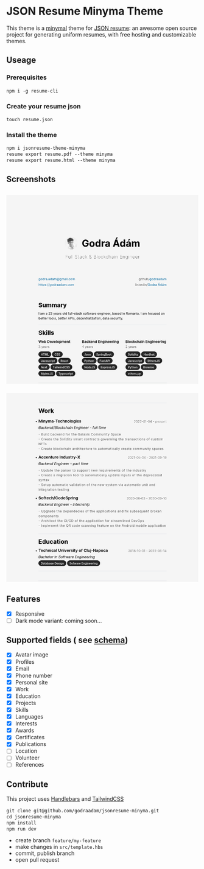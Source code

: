 # JSON Resume Minyma Theme
 This theme is a [minymal](https://www.minyma-tech.com/) theme for [JSON resume](https://jsonresume.org/): an awesome open source project for generating uniform resumes, with free hosting and customizable themes.
 
 ## Useage
 
 ### Prerequisites
 ```
 npm i -g resume-cli
 ```
 ### Create your resume json
 ```
 touch resume.json
 ```
 ### Install the theme
 ```
 npm i jsonresume-theme-minyma
 resume export resume.pdf --theme minyma
 resume export resume.html --theme minyma
 ```
 
 ## Screenshots
 ![screenshot](screenshots/screenshot.png)
 ---
 ![screenshot](screenshots/screenshot2.png)
 
 ## Features
 - [x] Responsive
 - [ ] Dark mode variant: coming soon...
  
## Supported fields ( see [schema](https://jsonresume.org/schema/))
 - [x] Avatar image
 - [x] Profiles
 - [x] Email
 - [x] Phone number
 - [x] Personal site
 - [x] Work
 - [x] Education
 - [x] Projects
 - [x] Skills
 - [x] Languages
 - [x] Interests
 - [x] Awards
 - [x] Certificates
 - [x] Publications
 - [ ] Location
 - [ ] Volunteer
 - [ ] References

## Contribute

This project uses [Handlebars](https://handlebarsjs.com/) and [TailwindCSS](https://tailwindcss.com/)
```
git clone git@github.com/godraadam/jsonresume-minyma.git
cd jsonresume-minyma
npm install
npm run dev
```
- create branch `feature/my-feature`
- make changes in `src/template.hbs`
- commit, publish branch
- open pull request